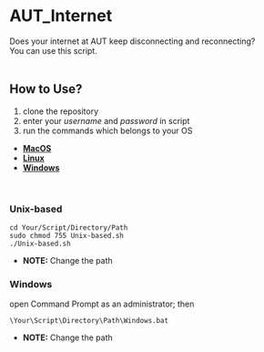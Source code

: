 # AUT_Internet
Does your internet at AUT keep disconnecting and reconnecting?<br>
You can use this script.
<br>
<br>
## How to Use?
1. clone the repository
2. enter your _username_ and _password_ in script
3. run the commands which belongs to your OS<br>
- **[MacOS](#Unix-based)<br>**
- **[Linux](#Unix-based)<br>**
- **[Windows](#Windows)<br>**
<br>

### Unix-based
```
cd Your/Script/Directory/Path
sudo chmod 755 Unix-based.sh
./Unix-based.sh
```
- **NOTE:** Change the path<br>
### Windows
open Command Prompt as an administrator; then
```
\Your\Script\Directory\Path\Windows.bat
```
- **NOTE:** Change the path<br>